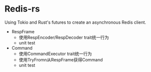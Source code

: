 # Redis-rs


Using Tokio and Rust's futures to create an asynchronous Redis client.


- RespFrame
    - 使用RespEncoder/RespDecoder trait统一行为
    - unit test
- Command
    - 使用CommandExecutor trait统一行为
    - 使用TryFromn从RespFrame获得Command
    - unit test
